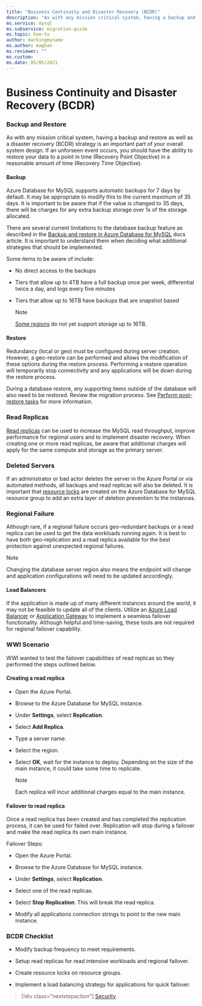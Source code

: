 ```yaml
---
title: "Business Continuity and Disaster Recovery (BCDR)"
description: "As with any mission critical system, having a backup and restore as well as a disaster recovery (BCDR) strategy is an important part of your overall system design."
ms.service: mysql
ms.subservice: migration-guide
ms.topic: how-to
author: markingmyname
ms.author: maghan
ms.reviewer: ""
ms.custom:
ms.date: 05/05/2021
---
```


# Business Continuity and Disaster Recovery (BCDR)

### Backup and Restore

As with any mission critical system, having a backup and restore as well as a disaster recovery (BCDR) strategy is an important part of your overall system design. If an unforseen event occurs, you should have the ability to restore your data to a point in time (Recovery Point Objective) in a reasonable amount of time (Recovery Time Objective).

#### Backup

Azure Database for MySQL supports automatic backups for 7 days by default. It may be appropriate to modify this to the current maximum of 35 days. It is important to be aware that if the value is changed to 35 days, there will be charges for any extra backup storage over 1x of the storage allocated.

There are several current limitations to the database backup feature as described in the [Backup and restore in Azure Database for MySQL](/azure/mysql/concepts-backup) docs article. It is important to understand them when deciding what additional strategies that should be implemented.

Some items to be aware of include:

  - No direct access to the backups

  - Tiers that allow up to 4TB have a full backup once per week, differential twice a day, and logs every five minutes

  - Tiers that allow up to 16TB have backups that are snapshot based

    > [!NOTE] 
    > [Some regions](/azure/mysql/concepts-pricing-tiers#storage) do not yet support storage up to 16TB.

#### Restore

Redundancy (local or geo) must be configured during server creation. However, a geo-restore can be performed and allows the modification of these options during the restore process. Performing a restore operation will temporarily stop connectivity and any applications will be down during the restore process.

During a database restore, any supporting items outside of the database will also need to be restored. 
Review the migration process. See [Perform post-restore tasks](/azure/mysql/concepts-backup#perform-post-restore-tasks) for more information.

### Read Replicas

[Read replicas](/azure/mysql/concepts-read-replicas) can be used to increase the MySQL read throughput, improve performance for regional users and to implement disaster recovery. When creating one or more read replicas, be aware that additional charges will apply for the same compute and storage as the primary server.

### Deleted Servers

If an administrator or bad actor deletes the server in the Azure Portal or via automated methods, all backups and read replicas will also be deleted. It is important that [resource locks](/azure/azure-resource-manager/management/lock-resources) are created on the Azure Database for MySQL resource group to add an extra layer of deletion prevention to the instances.

### Regional Failure

Although rare, if a regional failure occurs geo-redundant backups or a read replica can be used to get the data workloads running again. It is best to have both geo-replication and a read replica available for the best protection against unexpected regional failures.

> [!NOTE]
> Changing the database server region also means the endpoint will change and application configurations will need to be updated accordingly.

#### Load Balancers

If the application is made up of many different instances around the world, it may not be feasible to update all of the clients. Utilize an [Azure Load Balancer](/azure/load-balancer/load-balancer-overview) or [Application Gateway](/azure/application-gateway/overview) to implement a seamless failover functionality. Although helpful and time-saving, these tools are not required for regional failover capability.

### WWI Scenario

WWI wanted to test the failover capabilities of read replicas so they performed the steps outlined below.

#### Creating a read replica

  - Open the Azure Portal.

  - Browse to the Azure Database for MySQL instance.

  - Under **Settings**, select **Replication**.

  - Select **Add Replica**.

  - Type a server name.

  - Select the region.

  - Select **OK**, wait for the instance to deploy. Depending on the size of the main instance, it could take some time to replicate.

    > [!NOTE]
    > Each replica will incur additional charges equal to the main instance.

#### Failover to read replica

Once a read replica has been created and has completed the replication process, it can be used for failed over. Replication will stop during a failover and make the read replica its own main instance.

Failover Steps:

  - Open the Azure Portal.

  - Browse to the Azure Database for MySQL instance.

  - Under **Settings**, select **Replication**.

  - Select one of the read replicas.

  - Select **Stop Replication**. This will break the read replica.

  - Modify all applications connection strings to point to the new main instance.

### BCDR Checklist

  - Modify backup frequency to meet requirements.

  - Setup read replicas for read intensive workloads and regional failover.

  - Create resource locks on resource groups.

  - Implement a load balancing strategy for applications for quick failover.  


> [!div class="nextstepaction"]
> [Security](./security.md)